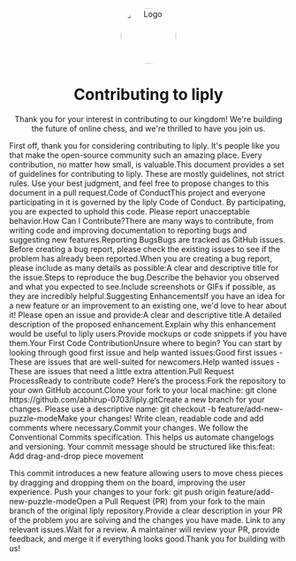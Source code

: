 <div align="center"><img src="https://www.google.com/search?q=https://placehold.co/150x150/1a1a1a/ffffff%3Ftext%3DL" alt="Logo" width="100" height="100" style="border-radius: 50%;" /><h1>Contributing to liply</h1><p>Thank you for your interest in contributing to our kingdom! We're building the future of online chess, and we're thrilled to have you join us.</p></div>First off, thank you for considering contributing to liply. It's people like you that make the open-source community such an amazing place. Every contribution, no matter how small, is valuable.This document provides a set of guidelines for contributing to liply. These are mostly guidelines, not strict rules. Use your best judgment, and feel free to propose changes to this document in a pull request.Code of ConductThis project and everyone participating in it is governed by the liply Code of Conduct. By participating, you are expected to uphold this code. Please report unacceptable behavior.How Can I Contribute?There are many ways to contribute, from writing code and improving documentation to reporting bugs and suggesting new features.Reporting BugsBugs are tracked as GitHub issues. Before creating a bug report, please check the existing issues to see if the problem has already been reported.When you are creating a bug report, please include as many details as possible:A clear and descriptive title for the issue.Steps to reproduce the bug.Describe the behavior you observed and what you expected to see.Include screenshots or GIFs if possible, as they are incredibly helpful.Suggesting EnhancementsIf you have an idea for a new feature or an improvement to an existing one, we'd love to hear about it! Please open an issue and provide:A clear and descriptive title.A detailed description of the proposed enhancement.Explain why this enhancement would be useful to liply users.Provide mockups or code snippets if you have them.Your First Code ContributionUnsure where to begin? You can start by looking through good first issue and help wanted issues:Good first issues - These are issues that are well-suited for newcomers.Help wanted issues - These are issues that need a little extra attention.Pull Request ProcessReady to contribute code? Here’s the process:Fork the repository to your own GitHub account.Clone your fork to your local machine: git clone https://github.com/abhirup-0703/liply.gitCreate a new branch for your changes. Please use a descriptive name: git checkout -b feature/add-new-puzzle-modeMake your changes! Write clean, readable code and add comments where necessary.Commit your changes. We follow the Conventional Commits specification. This helps us automate changelogs and versioning. Your commit message should be structured like this:feat: Add drag-and-drop piece movement

This commit introduces a new feature allowing users to move chess pieces
by dragging and dropping them on the board, improving the user experience.
Push your changes to your fork: git push origin feature/add-new-puzzle-modeOpen a Pull Request (PR) from your fork to the main branch of the original liply repository.Provide a clear description in your PR of the problem you are solving and the changes you have made. Link to any relevant issues.Wait for a review. A maintainer will review your PR, provide feedback, and merge it if everything looks good.Thank you for building with us!